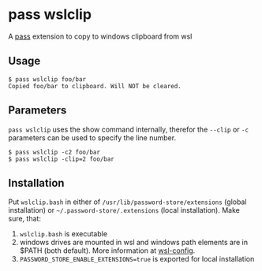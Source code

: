 # pass wslclip

A [pass] extension to copy to windows clipboard from wsl

## Usage

    $ pass wslclip foo/bar
    Copied foo/bar to clipboard. Will NOT be cleared.

## Parameters

`pass wslclip` uses the show command internally, therefor the `--clip` or `-c` parameters can be used to specify the line number.

    $ pass wslclip -c2 foo/bar
    $ pass wslclip -clip=2 foo/bar

## Installation

Put `wslclip.bash` in either of `/usr/lib/password-store/extensions` (global installation) or `~/.password-store/.extensions` (local installation). Make sure, that:

1. `wslclip.bash` is executable
2. windows drives are mounted in wsl and windows path elements are in $PATH (both default). More information at [wsl-config].
3. `PASSWORD_STORE_ENABLE_EXTENSIONS=true` is exported for local installation

[pass]: https://www.passwordstore.org/
[wsl-config]: https://learn.microsoft.com/en-us/windows/wsl/wsl-config/
